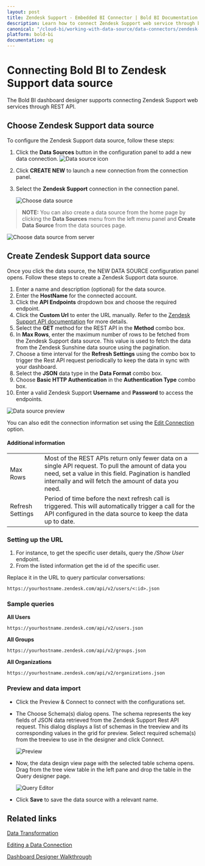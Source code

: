```yaml
---
layout: post
title: Zendesk Support - Embedded BI Connector | Bold BI Documentation
description: Learn how to connect Zendesk Support web service through basic http authentication with Bold BI Embedded and create data source.
canonical: "/cloud-bi/working-with-data-source/data-connectors/zendesk-support/"
platform: bold-bi
documentation: ug
---
```


# Connecting Bold BI to Zendesk Support data source
The Bold BI dashboard designer supports connecting Zendesk Support web services through REST API. 

## Choose Zendesk Support data source

To configure the Zendesk Support data source, follow these steps:
1. Click the **Data Sources** button in the configuration panel to add a new data connection.
   ![Data source icon](/static/assets/embedded/working-with-datasource/data-connectors/images/common/DataSourcesIcon.png)
   
2. Click **CREATE NEW** to launch a new connection from the connection panel.
3. Select the **Zendesk Support** connection in the connection panel.

   ![Choose data source](/static/assets/embedded/working-with-datasource/data-connectors/images/ZendeskSupport/ChooseDS.png)

> **NOTE:** You can also create a data source from the home page by clicking the **Data Sources** menu from the left menu panel and **Create Data Source** from the data sources page.

   ![Choose data source from server](/static/assets/embedded/working-with-datasource/data-connectors/images/ZendeskSupport/ChooseDS_Server.png)

## Create Zendesk Support data source
Once you click the data source, the NEW DATA SOURCE configuration panel opens. Follow these steps to create a Zendesk Support data source.
1. Enter a name and description (optional) for the data source.
2. Enter the **HostName** for the connected account.
3. Click the **API Endpoints** dropdown box and choose the required endpoint.
4. Click the **Custom Url** to enter the URL manually. Refer to the [Zendesk Support API documentation](https://developer.zendesk.com/rest_api/docs/zendesk-apis/resources) for more details. 
5. Select the **GET** method for the REST API in the **Method** combo box.
6. In **Max Rows**, enter the maximum number of rows to be fetched from the Zendesk Support data source. This value is used to fetch the data from the Zendesk Sunshine data source using the pagination.
7. Choose a time interval for the **Refresh Settings** using the combo box to trigger the Rest API request periodically to keep the data in sync with your dashboard.  
8. Select the **JSON** data type in the **Data Format** combo box.
9. Choose **Basic HTTP Authentication** in the **Authentication Type** combo box.
10. Enter a valid Zendesk Support **Username** and **Password** to access the endpoints.

![Data source preview](/static/assets/embedded/working-with-datasource/data-connectors/images/ZendeskSupport/DataSourcesView.png)

You can also edit the connection information set using the [Edit Connection](/embedded-bi/working-with-data-source/editing-a-data-connection/) option.

#### Additional information
<table width="600">
<tr>
<td>
Max Rows
</td>
<td>
Most of the REST APIs return only fewer data on a single API request. To pull the amount of data you need, set a value in this field.  
Pagination is handled internally and will fetch the amount of data you need.
</td>
</tr>
<tr>
<td>
Refresh Settings
</td>
<td>
Period of time before the next refresh call is triggered. This will automatically trigger a call for the API configured in the data source to keep the data up to date.
</td>
</tr>
</table>

### Setting up the URL

1. For instance, to get the specific user details, query the <i>/Show User</i> endpoint.
2. From the listed information get the id of the specific user.

Replace it in the URL to query particular conversations:

`https://yourhostname.zendesk.com/api/v2/users/<:id>.json`

### Sample queries

**All Users**

`https://yourhostname.zendesk.com/api/v2/users.json`

**All Groups**

`https://yourhostname.zendesk.com/api/v2/groups.json`

**All Organizations**

`https://yourhostname.zendesk.com/api/v2/organizations.json`


### Preview and data import
* Click the Preview & Connect to connect with the configurations set.
* The Choose Schema(s) dialog opens. The schema represents the key fields of JSON data retrieved from the Zendesk Support Rest API request. This dialog displays a list of schemas in the treeview and its corresponding values in the grid for preview. Select required schema(s) from the treeview to use in the designer and click Connect.

   ![Preview](/static/assets/embedded/working-with-datasource/data-connectors/images/common/Preview.png)

* Now, the data design view page with the selected table schema opens. Drag from the tree view table in the left pane and drop the table in the Query designer page.

   ![Query Editor](/static/assets/embedded/working-with-datasource/data-connectors/images/common/QueryEditor.png)

* Click **Save** to save the data source with a relevant name.

## Related links
[Data Transformation](/embedded-bi/working-with-data-source/transforming-data/joining-table/)

[Editing a Data Connection](/embedded-bi/working-with-data-source/editing-a-data-connection/)   

[Dashboard Designer Walkthrough](/embedded-bi/getting-started/quick-start/)